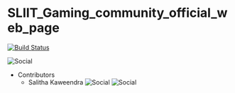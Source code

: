 # SLIIT_Gaming_community_official_web_page

[![Build Status](https://img.shields.io/badge/Source%20Editor-Visual%20Code-blue.svg)](https://code.visualstudio.com/)

![Social](https://img.shields.io/twitter/follow/sliitgc?style=social)

* Contributors
    - Salitha Kaweendra 
                      ![Social](https://img.shields.io/twitter/follow/Dear__spider?style=social)   ![Social](https://img.shields.io/github/followers/kaweendras?label=KaweendraS%28follow%29&style=social)
